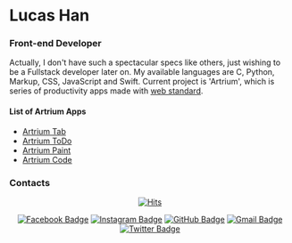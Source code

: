 # Lucas Han
### Front-end Developer
Actually, I don't have such a spectacular specs like others, just wishing to be a Fullstack developer later on. My available languages are C, Python, Markup, CSS, JavaScript and Swift. Current project is 'Artrium', which is series of productivity apps made with [web standard](https://en.wikipedia.org/wiki/Web_standards).

#### List of Artrium Apps
- [Artrium Tab](https://tab.artrium.app)
- [Artrium ToDo](https://todo.artrium.app)
- [Artrium Paint](https://paint.artrium.app)
- [Artrium Code](https://code.artrium.app)


### Contacts
<div align=center>

[![Hits](https://hits.seeyoufarm.com/api/count/incr/badge.svg?url=https%3A%2F%2Fgithub.com%2Fzzsza)](https://hits.seeyoufarm.com) 

[![Facebook Badge](https://img.shields.io/badge/Facebook-1877f2?style=flat&logo=facebook&logoColor=white&link=https://www.facebook.com/lucasdhan0715)](https://www.facebook.com/lucasdhan0715)
[![Instagram Badge](https://img.shields.io/badge/Instagram-e4405f?style=flat&logo=instagram&logoColor=white&link=https://www.instagram.com/ldhan.dev_0715)](https://www.instagram.com/ldhan.dev_0715)
[![GitHub Badge](https://img.shields.io/badge/GitHub-181717?style=flat&logo=github&logoColor=white&link=https://github.com/ldhan0715)](https://github.com/ldhan0715)
[![Gmail Badge](https://img.shields.io/badge/Gmail-d14836?style=flat&logo=gmail&logoColor=white&link=mailto:ldhan0715@gmail.com)](mailto:ldhan0715@gmail.com)
[![Twitter Badge](https://img.shields.io/badge/Twitter-1da1f2?style=flat&logo=twitter&logoColor=white&link=https://twitter.com/ldhanDev_0715)](https://twitter.com/ldhanDev_0715)

</div>
